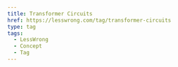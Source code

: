 ```yaml
---
title: Transformer Circuits
href: https://lesswrong.com/tag/transformer-circuits
type: tag
tags:
  - LessWrong
  - Concept
  - Tag
---
```


